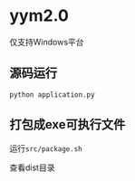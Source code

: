# yym2.0
仅支持Windows平台

## 源码运行
```python application.py```

## 打包成exe可执行文件
运行`src/package.sh`

查看dist目录